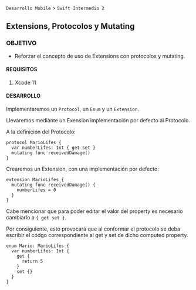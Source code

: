 `Desarrollo Mobile` > `Swift Intermedio 2`

## Extensions, Protocolos y Mutating

### OBJETIVO

- Reforzar el concepto de uso de Extensions con protocolos y mutating.

#### REQUISITOS

1. Xcode 11

#### DESARROLLO

Implementaremos un `Protocol`, un `Enum` y un `Extension`.

Llevaremos mediante un Exension implementación por defecto al Protocolo.

A la definición del Protocolo:
```
protocol MarioLifes {
  var numberLifes: Int { get set }
  mutating func receivedDamage()
}
```

Crearemos un Extension, con una implementación por defecto:
```
extension MarioLifes {
  mutating func receivedDamage() {
    numberLifes = 0
  }
}
```
Cabe mencionar que para poder editar el valor del property es necesario cambiarlo a `{ get set }`.

Por consiguiente, esto provocará que al conformar el protocolo se deba escribir el códgo correspondiente al get y set de dicho computed property.

```
enum Mario: MarioLifes {
  var numberLifes: Int {
    get {
      return 5
    }
    set {}
  }
}
```


